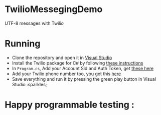 # TwilioMessegingDemo
UTF-8 messages with Twilio

# Running 
- Clone the repository and open it in [Visual Studio](https://visualstudio.microsoft.com/)
- Install the Twilio package for C# by following [these instructions](https://www.twilio.com/docs/libraries/csharp-dotnet)
- In `Program.cs`, Add your Account Sid and Auth Token, get [these here](twilio.com/console)
- Add your Twilio phone number too, you get this [here](https://www.twilio.com/console/phone-numbers/incoming)
- Save everything and run it by pressing the green play button in Visual Studio :sparkles;

# Happy programmable testing :
